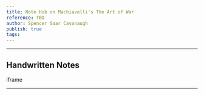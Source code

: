 ```yaml
---
title: Note Hub on Machiavelli's The Art of War
reference: TBD
author: Spencer Saar Cavanaugh
publish: true
tags:
---
```

---

## Handwritten Notes


iframe

---
